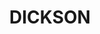 ---
lastmod: '2025-04-06T06:05:20+00:00'
latitude: -35.248071
layout: suburb
longitude: 149.148147
postcode: '2602'
state: ACT
title: DICKSON
url: /act/dickson/
---